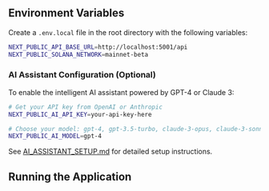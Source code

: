## Environment Variables

Create a `.env.local` file in the root directory with the following variables:

```bash
NEXT_PUBLIC_API_BASE_URL=http://localhost:5001/api
NEXT_PUBLIC_SOLANA_NETWORK=mainnet-beta
```

### AI Assistant Configuration (Optional)

To enable the intelligent AI assistant powered by GPT-4 or Claude 3:

```bash
# Get your API key from OpenAI or Anthropic
NEXT_PUBLIC_AI_API_KEY=your-api-key-here

# Choose your model: gpt-4, gpt-3.5-turbo, claude-3-opus, claude-3-sonnet
NEXT_PUBLIC_AI_MODEL=gpt-4
```

See [AI_ASSISTANT_SETUP.md](./AI_ASSISTANT_SETUP.md) for detailed setup instructions.

## Running the Application 